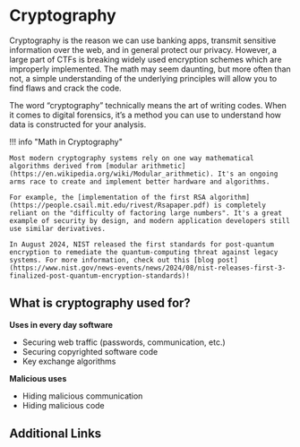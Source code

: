 # Cryptography

Cryptography is the reason we can use banking apps, transmit sensitive information over the web, and in general protect our privacy. However, a large part of CTFs is breaking widely used encryption schemes which are improperly implemented. The math may seem daunting, but more often than not, a simple understanding of the underlying principles will allow you to find flaws and crack the code.

The word “cryptography” technically means the art of writing codes. When it comes to digital forensics, it’s a method you can use to understand how data is constructed for your analysis.

!!! info "Math in Cryptography"

    Most modern cryptography systems rely on one way mathematical algorithms derived from [modular arithmetic](https://en.wikipedia.org/wiki/Modular_arithmetic). It's an ongoing arms race to create and implement better hardware and algorithms. 

    For example, the [implementation of the first RSA algorithm](https://people.csail.mit.edu/rivest/Rsapaper.pdf) is completely reliant on the "difficulty of factoring large numbers". It's a great example of security by design, and modern application developers still use similar derivatives.
    
    In August 2024, NIST released the first standards for post-quantum encryption to remediate the quantum-computing threat against legacy systems. For more information, check out this [blog post](https://www.nist.gov/news-events/news/2024/08/nist-releases-first-3-finalized-post-quantum-encryption-standards)!

## What is cryptography used for?

**Uses in every day software**

- Securing web traffic (passwords, communication, etc.)
- Securing copyrighted software code
- Key exchange algorithms 

**Malicious uses**

- Hiding malicious communication
- Hiding malicious code

## Additional Links



<!--
## Challenges

### Easy

- [Crypto 1 (2011)](/challenges/2011/crypto/crypto1.md)
- [Crypto 2 (2011)](/challenges/2011/crypto/crypto2.md)
- [Crypto 3 (2011)](/challenges/2011/crypto/crypto3.md)
- [Crypto 4 (2011)](/challenges/2011/crypto/crypto4.md)
- [ECXOR](/challenges/2017/crypto/ecxor.md)
- [Another XOR](/challenges/2017/crypto/another_xor.md)
- [Sleeping Guard](/challenges/2016/crypto/Sleeping_Guard.md)
- [Katy](/challenges/2016/crypto/katy.md)
- [Notesy](/challenges/2015/crypto/notesy.md)
- [EPS](/challenges/2015/crypto/eps.md)
- [Punchout](/challenges/2015/crypto/punchout.md)
- [Feal](/challenges/2014/crypto/feal.md)
- [STFU](/challenges/2013/Crypto/stfu.md)

### Medium

- [Crypto 5 (2011)](/challenges/2011/crypto/crypto5.md)
- [Crypto 6 (2011)](/challenges/2011/crypto/crypto6.md)
- [Crypto 7 (2011)](/challenges/2011/crypto/crypto7.md)
- [Almost XOR](/challenges/2017/crypto/almost_xor.md)
- [Lupin](/challenges/2017/crypto/Lupin.md)
- [Neo](/challenges/2016/crypto/Neo.md)
- [Killer Cipher](/challenges/2016/crypto/Killer_cipher.md)
- [Check Plz](/challenges/2015/crypto/check-plz.md)
- [Psifer School](/challenges/2014/crypto/psifer_school.md)
- [Mountainsound](/challenges/2014/crypto/mountainsound_-_Stortz.md)
- [CSAW Pad](/challenges/2013/Crypto/CSAWpad.md)
- [Only This Program](/challenges/2013/Crypto/onlythisprogram.md)

### Hard

- [Crypto 8 (2011)](/challenges/2011/crypto/crypto8.md)
- [Crypto 9 (2011)](/challenges/2011/crypto/crypto9.md)
- [Crypto 10 (2011)](/challenges/2011/crypto/crypto10.md)
- [Crypto 2012](/challenges/2012/crypto/crypto1.md)
- [Side-channel](/challenges/2017/crypto/Side-channel.md)
- [Baby Crypt](/challenges/2017/crypto/baby_crypt.md)
- [Broken Box](/challenges/2016/crypto/Broken_Box.md)
- [Still Broken Box](/challenges/2016/crypto/Still_Broken_Box.md)
- [Another Broken Box](/challenges/2016/crypto/Another_Broken_Box.md)
- [Slabs of Platinum](/challenges/2015/crypto/slabs-of-platinum.md)
- [Bricks of Gold](/challenges/2015/crypto/bricks_of_gold.md)
- [CFB Sum](/challenges/2014/crypto/cfbsum.md)
- [Wieners](/challenges/2014/crypto/Wieners_-_Antoniewicz.md)
- [Slurp](/challenges/2013/Crypto/slurp.md)
-->
